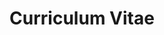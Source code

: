 ---
title: "Curriculum Vitae"
layout: "cv"
head.description: "A recent copy of Radison Akerman's Curriculum Vitae, which covers all relevant work experience, education, skills, and projects."
---